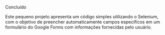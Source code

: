 Concluído

Este pequeno projeto apresenta um código simples utilizando o Selenium, com o objetivo de preencher automaticamente campos específicos em um formulário do Google Forms com informações fornecidas pelo usuário.
